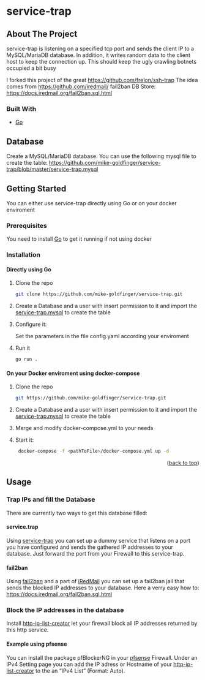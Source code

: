 # service-trap 
<!-- ABOUT THE PROJECT -->

## About The Project

service-trap is listening on a specified tcp port and sends the client IP to a MySQL/MariaDB database. In addition, it writes random data to the client host to keep the connection up. This should keep the ugly crawling botnets occupied a bit busy

I forked this project of the great https://github.com/frelon/ssh-trap
The idea comes from https://github.com/iredmail/ fail2ban DB Store: https://docs.iredmail.org/fail2ban.sql.html

### Built With

* [Go](https://golang.org/)

## Database

Create a MySQL/MariaDB database. You can use the following mysql file to create the table: https://github.com/mike-goldfinger/service-trap/blob/master/service-trap.mysql

<!-- GETTING STARTED -->
## Getting Started

You can either use service-trap directly using Go or on your docker enviroment

### Prerequisites

You need to install [Go](https://golang.org/) to get it running if not using docker

### Installation

#### Directly using Go

1. Clone the repo
   ```sh
   git clone https://github.com/mike-goldfinger/service-trap.git
   ```

2. Create a Database and a user with insert permission to it and import the [service-trap.mysql](https://github.com/mike-goldfinger/service-trap/blob/master/service-trap.mysql) to create the table
  
3. Configure it:
   
   Set the parameters in the file config.yaml according your enviroment
   
4. Run it
   ```sh
   go run .
   ```

#### On your Docker enviroment using docker-compose

1. Clone the repo
   ```sh
   git https://github.com/mike-goldfinger/service-trap.git
   ```
2. Create a Database and a user with insert permission to it and import the [service-trap.mysql](https://github.com/mike-goldfinger/service-trap/blob/master/service-trap.mysql) to create the table

3. Merge and modify docker-compose.yml to your needs

4. Start it:
   ```sh
	docker-compose -f <pathToFile>/docker-compose.yml up -d
   ```

<p align="right">(<a href="#top">back to top</a>)</p>

<!-- USAGE EXAMPLES -->
## Usage

### Trap IPs and fill the Database 

There are currently two ways to get this database filled:

#### service.trap

Using [service-trap](https://github.com/mike-goldfinger/service-trap) you can set up a dummy service that listens on a port you have configured and sends the gathered IP addresses to your database. Just forward the port from your Firewall to this service-trap.

#### fail2ban

Using [fail2ban](https://github.com/fail2ban/fail2ban) and a part of [iRedMail](https://github.com/iredmail/iRedMail/)  you can set up a fail2ban jail that sends the blocked IP addresses to your database. Here a verry easy how to:  https://docs.iredmail.org/fail2ban.sql.html

### Block the IP addresses in the database

Install [http-ip-list-creator](https://github.com/mike-goldfinger/http-ip-list-creator) let your firewall block all IP addresses returned by this http service.

#### Example using pfsense

You can install the package pfBlockerNG in your [pfsense](https://github.com/pfsense/pfsense) Firewall. Under an IPv4 Setting page you can add the IP adress or Hostname of your [http-ip-list-creator](https://github.com/mike-goldfinger/http-ip-list-creator) to the an “IPv4 List” (Format: Auto).  
